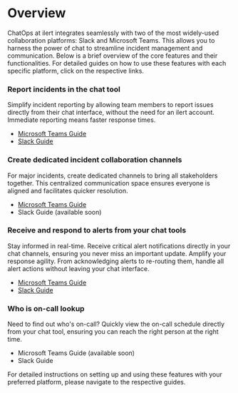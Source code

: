 # Overview

ChatOps at ilert integrates seamlessly with two of the most widely-used collaboration platforms: Slack and Microsoft Teams. This allows you to harness the power of chat to streamline incident management and communication. Below is a brief overview of the core features and their functionalities. For detailed guides on how to use these features with each specific platform, click on the respective links.

### **Report incidents in the chat tool**

Simplify incident reporting by allowing team members to report issues directly from their chat interface, without the need for an ilert account. Immediate reporting means faster response times.

* [Microsoft Teams Guide](microsoft-teams/create-alerts-in-microsoft-teams.md)
* [Slack Guide](slack/create-alerts-in-slack.md)

### **Create dedicated incident collaboration channels**

For major incidents, create dedicated channels to bring all stakeholders together. This centralized communication space ensures everyone is aligned and facilitates quicker resolution.

* [Microsoft Teams Guide](microsoft-teams/create-a-channel-for-an-existing-alert-in-microsoft-teams.md)
* Slack Guide (available soon)

### **Receive and respond to alerts from your chat tools**

Stay informed in real-time. Receive critical alert notifications directly in your chat channels, ensuring you never miss an important update. Amplify your response agility. From acknowledging alerts to re-routing them, handle all alert actions without leaving your chat interface.

* [Microsoft Teams Guide](microsoft-teams/chat/)
* [Slack Guide](slack/post-alerts-to-a-slack-channel.md)

### **Who is on-call lookup**

Need to find out who's on-call? Quickly view the on-call schedule directly from your chat tool, ensuring you can reach the right person at the right time.

* Microsoft Teams Guide (available soon)
* Slack Guide

For detailed instructions on setting up and using these features with your preferred platform, please navigate to the respective guides.

